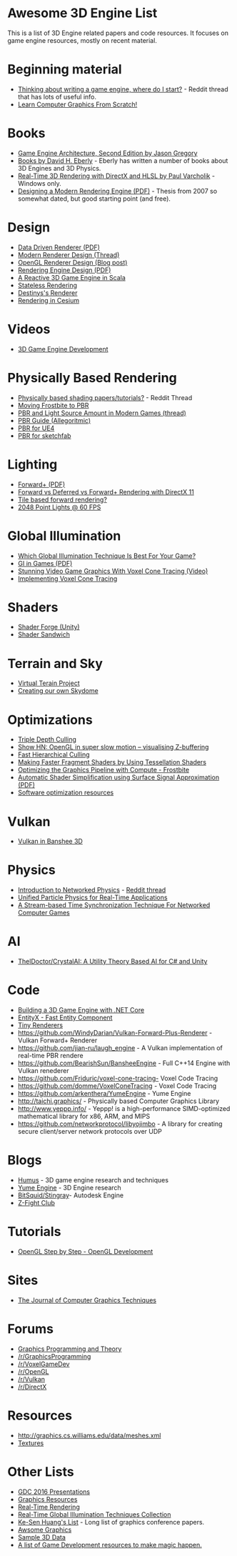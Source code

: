 # Awesome 3D Engine List

This is a list of 3D Engine related papers and code resources.  It focuses on game engine resources, mostly
on recent material.

# Beginning material
* [Thinking about writing a game engine, where do I start?](https://www.reddit.com/r/gamedev/comments/30pcl6/thinking_about_writing_game_engine_where_do_i/) - Reddit thread that has lots of useful info.
* [Learn Computer Graphics From Scratch!](http://www.scratchapixel.com/)

# Books
* [Game Engine Architecture, Second Edition by Jason Gregory](https://www.amazon.com/Engine-Architecture-Second-Jason-Gregory-ebook/dp/B00MMOJ076/)
* [Books by David H. Eberly](https://www.amazon.com/David-H.-Eberly/e/B001IQW5L2/) - Eberly has written a number of books about 3D Engines and 3D Physics.
* [Real-Time 3D Rendering with DirectX and HLSL by Paul Varcholik](https://www.amazon.com/Real-Time-Rendering-DirectX-HLSL-Programming-ebook/dp/B00K3NR6OC) - Windows only. 
* [Designing a Modern Rendering Engine (PDF)](https://www.cg.tuwien.ac.at/research/publications/2007/bauchinger-2007-mre/bauchinger-2007-mre-Thesis.pdf) - Thesis from 2007 so somewhat dated, but good starting point (and free).

# Design
* [Data Driven Renderer (PDF)](http://gamedevs.org/uploads/benefits-of-a-data-driven-renderer.pdf)
* [Modern Renderer Design (Thread)](https://www.gamedev.net/topic/671640-modern-renderer-design/)
* [OpenGL Renderer Design (Blog post)](https://nlguillemot.wordpress.com/2016/11/18/opengl-renderer-design/)
* [Rendering Engine Design (PDF)](http://www.elmindreda.org/lectures/opengl-lecture2.pdf)
* [A Reactive 3D Game Engine in Scala](https://speakerdeck.com/axel22/a-reactive-3d-game-engine-in-scala)
* [Stateless Rendering](https://web.archive.org/web/20160807133657/http://jendrikillner.bitbucket.org/blog/blog/stateless_rendering/)
* [Destinys's Renderer](http://advances.realtimerendering.com/destiny/gdc_2015/Tatarchuk_GDC_2015__Destiny_Renderer_web.pdf)
* [Rendering in Cesium](http://cesiumjs.org/blog.html#webgl)

# Videos
* [3D Game Engine Development](https://www.youtube.com/playlist?list=PLEETnX-uPtBXP_B2yupUKlflXBznWIlL5)

# Physically Based Rendering
* [Physically based shading papers/tutorials?](https://www.reddit.com/r/GraphicsProgramming/comments/43egtm/physically_based_shading_paperstutorials/) - Reddit Thread
* [Moving Frostbite to PBR](http://www.frostbite.com/2014/11/moving-frostbite-to-pbr/)
* [PBR and Light Source Amount in Modern Games (thread)](https://www.gamedev.net/topic/684857-pbr-and-light-source-amount-in-modern-games/)
* [PBR Guide (Allegoritmic)](https://www.allegorithmic.com/pbr-guide)
* [PBR for UE4](https://docs.unrealengine.com/latest/INT/Engine/Rendering/Materials/PhysicallyBased/)
* [PBR for sketchfab](https://help.sketchfab.com/hc/en-us/articles/204429595-Materials-PBR)

# Lighting
* [Forward+ (PDF)](https://takahiroharada.files.wordpress.com/2015/04/forward_plus.pdf)
* [Forward vs Deferred vs Forward+ Rendering with DirectX 11](http://www.3dgep.com/forward-plus/)
* [Tile based forward rendering?](https://www.gamedev.net/topic/612789-tile-based-forward-rendering/)
* [2048 Point Lights @ 60 FPS](https://bioglaze.blogspot.fi/2014/07/2048-point-lights-60-fps.html)

# Global Illumination
* [Which Global Illumination Technique Is Best For Your Game?](http://www.makinggames.biz/feature/which-global-illumination-technique-is-best-for-your-game,9520.html)
* [GI in Games (PDF)](http://fileadmin.cs.lth.se/cs/Education/EDAN35/lectures/Stefanov10-gi-in-games-notes.pdf)
* [Stunning Video Game Graphics With Voxel Cone Tracing (Video)](https://www.youtube.com/watch?v=dQSzmngTbtw)
* [Implementing Voxel Cone Tracing](http://simonstechblog.blogspot.com/2013/01/implementing-voxel-cone-tracing.html)

# Shaders
* [Shader Forge (Unity)](https://www.assetstore.unity3d.com/en/#!/content/14147)
* [Shader Sandwich](https://www.assetstore.unity3d.com/en/#!/content/41290)

# Terrain and Sky
* [Virtual Terain Project](http://vterrain.org/)
* [Creating our own Skydome](]http://blog.wolfire.com/2009/02/creating-our-own-skydomes/)

# Optimizations
* [Triple Depth Culling](http://gautron.pascal.free.fr/publications/s2011/s2011.pdf)
* [Show HN: OpenGL in super slow motion – visualising Z-buffering](https://news.ycombinator.com/item?id=12030172)
* [Fast Hierarchical Culling](https://cesiumjs.org/2015/08/04/Fast-Hierarchical-Culling/)
* [Making Faster Fragment Shaders by Using Tessellation Shaders](https://erkaman.github.io/posts/tess_opt.html)
* [Optimizing the Graphics Pipeline with Compute - Frostbite](http://www.frostbite.com/2016/03/optimizing-the-graphics-pipeline-with-compute/)
* [Automatic Shader Simplification using Surface Signal Approximation (PDF)](http://www.cad.zju.edu.cn/home/bao/pub/36.pdf)
* [Software optimization resources](http://www.agner.org/optimize/)


# Vulkan
* [Vulkan in Banshee 3D](http://www.banshee3d.com/blog/post/vulkan-now-available-rendering-backend)

# Physics
* [Introduction to Networked Physics](http://gafferongames.com/networked-physics/introduction-to-networked-physics/) - [Reddit thread](https://www.reddit.com/r/programming/comments/4gsu5e/what_every_programmer_needs_to_know_about_game/)
* [Unified Particle Physics for Real-Time Applications](http://mmacklin.com/uppfrta_preprint.pdf)
* [A Stream-based Time Synchronization Technique For Networked Computer Games](http://www.mine-control.com/zack/timesync/timesync.html)

# AI
* [ThelDoctor/CrystalAI: A Utility Theory Based AI for C# and Unity](https://github.com/ThelDoctor/CrystalAI)

# Code
* [Building a 3D Game Engine with .NET Core](https://mellinoe.wordpress.com/2017/01/18/net-core-game-engine/)
* [EntityX - Fast Entity Component](https://github.com/alecthomas/entityx)
* [Tiny Renderers](https://github.com/chaoticbob/tinyrenderers)
* https://github.com/WindyDarian/Vulkan-Forward-Plus-Renderer - Vulkan Forward+ Renderer
* https://github.com/jian-ru/laugh_engine - A Vulkan implementation of real-time PBR rendere
* https://github.com/BearishSun/BansheeEngine - Full C++14 Engine with Vulkan renederer
* https://github.com/Friduric/voxel-cone-tracing- Voxel Code Tracing
* https://github.com/domme/VoxelConeTracing - Voxel Code Tracing
* https://github.com/arkenthera/YumeEngine - Yume Engine
* http://taichi.graphics/ - Physically based Computer Graphics Library
* http://www.yeppp.info/ - Yeppp! is a high-performance SIMD-optimized mathematical library for x86, ARM, and MIPS 
* https://github.com/networkprotocol/libyojimbo - A library for creating secure client/server network protocols over UDP

# Blogs 
* [Humus](http://www.humus.name/index.php?page=News) - 3D game engine research and techniques
* [Yume Engine](http://arkenthera.github.io/blog/) - 3D Engine research
* [BitSquid/Stingray](http://bitsquid.blogspot.ca/)- Autodesk Engine
* [Z-Fight Club](https://bioglaze.blogspot.fi/)

# Tutorials
* [OpenGL Step by Step - OpenGL Development](http://ogldev.atspace.co.uk/index.html)

# Sites
* [The Journal of Computer Graphics Techniques](http://jcgt.org/read.html?reload=1)

# Forums
* [Graphics Programming and Theory](https://www.gamedev.net/forum/12-graphics-programming-and-theory/)
* [/r/GraphicsProgramming](https://www.reddit.com/r/GraphicsProgramming/)
* [/r/VoxelGameDev](https://www.reddit.com/r/VoxelGameDev/)
* [/r/OpenGL](https://www.reddit.com/r/OpenGL/)
* [/r/Vulkan](https://www.reddit.com/r/Vulkan/)
* [/r/DirectX](https://www.reddit.com/r/DirectX/)

# Resources
* http://graphics.cs.williams.edu/data/meshes.xml
* [Textures](http://www.humus.name/index.php?page=Textures)

# Other Lists
* [GDC 2016 Presentations](https://knarkowicz.wordpress.com/2016/03/21/gdc-2016-presentations/)
* [Graphics Resources](https://github.com/mattdesl/graphics-resources)
* [Real-Time Rendering](http://www.realtimerendering.com/)
* [Real-Time Global Illumination Techniques Collection](https://extremeistan.wordpress.com/2014/05/11/realtime-global-illumination-techniques-collection/)
* [Ke-Sen Huang's List](http://kesen.realtimerendering.com/) - Long list of graphics conference papers.
* [Awsome Graphics](https://github.com/ericjang/awesome-graphics)
* [Sample 3D Data](http://graphics.cs.williams.edu/data/links.xml)
* [A list of Game Development resources to make magic happen.](https://github.com/ellisonleao/magictools)









